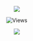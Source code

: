 <p align="center"> <img src="https://cdn.discordapp.com/attachments/967822380967809034/974770429606629386/unknown.png">
<p align="center"> <img src="https://gpvc.arturio.dev/bl-d" alt="Views" /> </p>
<p align="center">
  <a href="http://discord.com/users/412315624199553026">
    <img src="https://lanyard.cnrad.dev/api/412315624199553026?bg=2B2D42&borderRadius=5px&hideBadges=true&hideTimestamp=true&idleMessage=Probably%20doing%20something%20else...%22%3E"/>
     </a>
</p>
